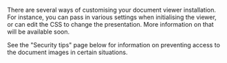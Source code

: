 There are several ways of customising your document viewer installation. For
instance, you can pass in various settings when initialising the viewer, or can
edit the CSS to change the presentation. More information on that will be
available soon.

See the "Security tips" page below for information on preventing access to the
document images in certain situations.
